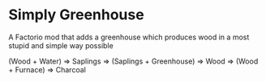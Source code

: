 # Simply Greenhouse

A Factorio mod that adds a greenhouse which produces wood in a most stupid and simple way possible

(Wood + Water) => Saplings => (Saplings + Greenhouse) => Wood => (Wood + Furnace) => Charcoal
